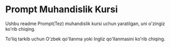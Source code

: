 # Prompt Muhandislik Kursi
Ushbu readme Prompt(Tez) muhandislik kursi uchun yaratilgan, uni o'zingiz ko'rib chiqing.

To'liq tarkib uchun O'zbek qo'llanma yoki Ingliz qo'llanmasini ko'rib chiqing.
